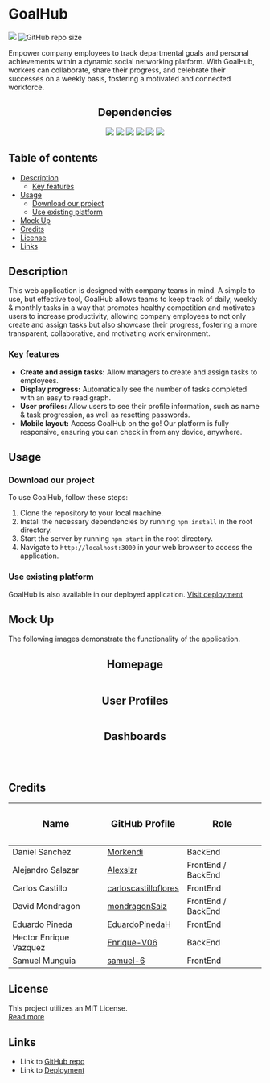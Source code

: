 # GoalHub <!-- omit in toc -->

<img src="https://img.shields.io/badge/License-MIT-blue"></img>
<img alt="GitHub repo size" src="https://img.shields.io/github/repo-size/mondragonSaiz/GoalHub?color=lightblue">

Empower company employees to track departmental goals and personal achievements within a dynamic social networking platform. With GoalHub, workers can collaborate, share their progress, and celebrate their successes on a weekly basis, fostering a motivated and connected workforce.

<div align="center"> <h2>Dependencies</h2> </div>

<div align="center"> 
    <img src="https://img.shields.io/badge/-React-blue"><img>
    <img src="https://img.shields.io/badge/-Apollo_server-purple"><img>
    <img src="https://img.shields.io/badge/-Tailwind-darkblue"><img>
    <img src="https://img.shields.io/badge/-Mongoose-green"><img>
    <img src="https://img.shields.io/badge/-GraphQL-orange"><img>
    <img src="https://img.shields.io/badge/-JSON_Web_Token-red"><img>
</div>

## Table of contents <!-- omit in toc -->

- [Description](#description)
  - [Key features](#key-features)
- [Usage](#usage)
  - [Download our project](#download-our-project)
  - [Use existing platform](#use-existing-platform)
- [Mock Up](#mock-up)
- [Credits](#credits)
- [License](#license)
- [Links](#links)

## Description
This web application is designed with company teams in mind. A simple to use, but effective tool, GoalHub allows teams to keep track of daily, weekly & monthly tasks in a way that promotes healthy competition and motivates users to increase productivity, allowing company employees to not only create and assign tasks but also showcase their progress, fostering a more transparent, collaborative, and motivating work environment.

### Key features<!--omit in toc-->
- **Create and assign tasks:** Allow managers to create and assign tasks to employees.
- **Display progress:** Automatically see the number of tasks completed with an easy to read graph.
- **User profiles:** Allow users to see their profile information, such as name & task progression, as well as resetting passwords.
- **Mobile layout:** Access GoalHub on the go! Our platform is fully responsive, ensuring you can check in from any device, anywhere.


## Usage
### Download our project
To use GoalHub, follow these steps:

1. Clone the repository to your local machine.
2. Install the necessary dependencies by running `npm install` in the root directory.
3. Start the server by running `npm start` in the root directory.
4. Navigate to `http://localhost:3000` in your web browser to access the application.
### Use existing platform
GoalHub is also available in our deployed application. [Visit deployment](https://goalhub-5f7766233267.herokuapp.com/)
## Mock Up
The following images demonstrate the functionality of the application.
<div align="center">
        <h2>Homepage</h2>
    <img src="" alt=""></img>
        <h2>User Profiles</h2>
    <img src="" alt=""></img>
        <h2>Dashboards</h2>
    <img src="" alt=""></img>
        <h2></h2>
    <img src="" alt=""></img>
</div>

## Credits
| <h3>Name<h3> | <h3>GitHub Profile<h3> | <h3>Role<h3> |
| --- | --- | --- |
| Daniel Sanchez | [Morkendi](https://github.com/Morkendi) | BackEnd
| Alejandro Salazar | [Alexslzr](https://github.com/Alexslzr) | FrontEnd / BackEnd
| Carlos Castillo | [carloscastilloflores](https://github.com/carloscastilloflores) | FrontEnd
| David Mondragon | [mondragonSaiz](https://github.com/mondragonSaiz) | FrontEnd / BackEnd
| Eduardo Pineda | [EduardoPinedaH](https://github.com/EduardoPinedaH) | FrontEnd
| Hector Enrique Vazquez | [Enrique-V06](https://github.com/Enrique-V06) | BackEnd
| Samuel Munguia | [samuel-6](https://github.com/samuel-6) | FrontEnd 

## License

This project utilizes an MIT License.  
[Read more](https://choosealicense.com/licenses/mit/)

## Links
- Link to [GitHub repo](https://github.com/mondragonSaiz/GoalHub)
- Link to [Deployment](https://goalhub-5f7766233267.herokuapp.com/)